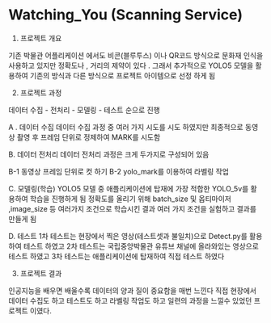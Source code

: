 # Watching_You (Scanning Service)

1. 프로젝트 개요

기존 박물관 어플리케이션 에서도 비콘(블루투스) 이나 QR코드 방식으로 
문화재 인식을 사용하고 있지만 정확도나 , 거리의 제약이 있다 . 
그래서 추가적으로 YOLO5 모델을 활용하여 기존의 방식과 다른 방식으로
프로젝트 아이템으로 선정 하게 됨

2. 프로젝트 과정

데이터 수집 - 전처리 - 모델링 - 테스트 순으로 진행

A . 데이터 수집
데이터 수집 과정 중 여러 가지 시도를 시도 하였지만 최종적으로 
동영상 촬영 후 프레임 단위로 정제하여 MARK를 시도함

B. 데이터 전처리
데이터 전처리 과정은 크게 두가지로 구성되어 있음

 B-1 동영상 프레임 단위로 컷 하기
 B-2 yolo_mark를 이용하여 라벨링 작업

C. 모델링(학습)
YOLO5 모델 중 애플리케이션에 탑재에 가장 적합한 YOLO_5v를 활용하여 
학습을 진행하게 됨 정확도를 올리기 위해 batch_size 및 옵티마이저 
,image_size 등 여러가지 조건으로 학습시킨 결과 여러 가지 조건을
실험하고 결과를 만들게 됨

D. 테스트 
1차 테스트는 현장에서 찍은 영상(테스트셋과 불일치)으로
Detect.py를 활용하여 테스트 하였고
2차 테스트는 국립중앙박물관 유튜브 채널에 올라와있는 영상으로
테스트 하였고
3차 테스트는 애플리케이션에 탑재하여 직접 테스트 하였다

3. 프로젝트 결과

인공지능을 배우면 배울수록 데이터의 양과 질이 중요함을 매번 느낀다
직접 현장에서 데이터 수집도 하고 테스트도 하고 라벨링 작업도 하고
일련의 과정을 느낄수 있었던 프로젝트 이였다.
